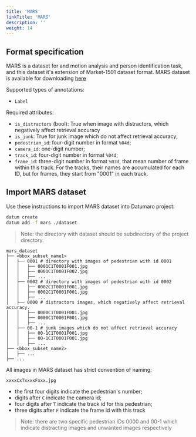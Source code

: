 ```yaml
---
title: 'MARS'
linkTitle: 'MARS'
description: ''
weight: 14
---
```


## Format specification

MARS is a dataset for and motion analysis and person identification task,
and this dataset it's extension of Market-1501 dataset format.
MARS dataset is available for downloading
[here](http://zheng-lab.cecs.anu.edu.au/Project/project_mars.html)

Supported types of annotations:
- `Label`

Required attributes:
- `is_distractors` (bool): True when image with distractors,
    which negatively affect retrieval accuracy
- `is_junk`: True for junk image which do not affect retrieval accuracy;
- `pedestrian_id`: four-digit number in format `%04d`;
- `camera_id`: one-digit number;
- `track_id`: four-digit number in format `%04d`;
- `frame_id`: three-digit number in format `%03d`, that mean number of
  frame within this track. For the tracks, their names are accumulated
  for each ID, but for frames, they start from "0001" in each track.


## Import MARS dataset

Use these instructions to import MARS dataset into Datumaro project:

```bash
datum create
datum add -f mars ./dataset
```

> Note: the directory with dataset should be subdirectory of the
> project directory.

```
mars_dataset
├── <bbox_subset_name1>
│   ├── 0001 # directory with images of pedestrian with id 0001
│   │   ├── 0001C1T0001F001.jpg
│   │   ├── 0001C1T0001F002.jpg
│   │   ├── ...
│   ├── 0002 # directory with images of pedestrian with id 0002
│   │   ├── 0002C1T0001F001.jpg
│   │   ├── 0002C1T0001F001.jpg
│   │   ├── ...
│   ├── 0000 # distractors images, which negatively affect retrieval accuracy.
│   │   ├── 0000C1T0001F001.jpg
│   │   ├── 0000C1T0001F001.jpg
│   │   ├── ...
│   ├── 00-1 # junk images which do not affect retrieval accuracy
│   │   ├── 00-1C1T0001F001.jpg
│   │   ├── 00-1C1T0001F001.jpg
│   │   ├── ...
├── <bbox_subset_name2>
│   ├── ...
├── ...
```

All images in MARS dataset has strict convention of naming:
```
xxxxCxTxxxxFxxx.jpg
```
- the first four digits indicate the pedestrian's number;
- digits after `C` indicate the camera id;
- four digits after `T` indicate the track id for this pedestrian;
- three digits after `F` indicate the frame id with this track

> Note: there are two specific pedestrian IDs 0000 and 00-1
> which indicate distracting images and unwanted images respectively
